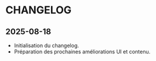 ﻿# CHANGELOG

## 2025-08-18
- Initialisation du changelog.
- Préparation des prochaines améliorations UI et contenu.
